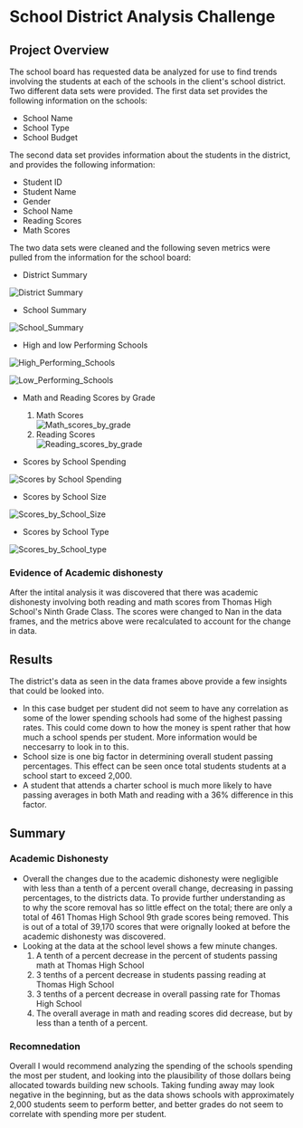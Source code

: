 # School District Analysis Challenge

## Project Overview
The school board has requested data be analyzed for use to find trends involving the students at each of the schools in the client's school district.
Two different data sets were provided. The first data set provides the following information on the schools:
- School Name
- School Type
- School Budget

The second data set provides information about the students in the district, and provides the following information:
- Student ID
- Student Name
- Gender
- School Name
- Reading Scores
- Math Scores

The two data sets were cleaned and the following seven metrics were pulled from the information for the school board:
- District Summary  
    
![District Summary](https://user-images.githubusercontent.com/36859475/138621955-72891091-8080-435d-8fd2-e60d78b8182e.PNG)

- School Summary    
    
![School_Summary](https://user-images.githubusercontent.com/36859475/138618667-0e557027-231e-4857-8e33-3b9b76346965.PNG)

- High and low Performing Schools    
    
![High_Performing_Schools](https://user-images.githubusercontent.com/36859475/138618794-afeca1e0-fff6-46b3-a4f5-0354f3e1577c.PNG)
    
![Low_Performing_Schools](https://user-images.githubusercontent.com/36859475/138618801-c76d9e72-c0d5-4051-9740-93a0f2f3a8ba.PNG)

- Math and Reading Scores by Grade    
  1. Math Scores    
      ![Math_scores_by_grade](https://user-images.githubusercontent.com/36859475/138619604-3504093b-aceb-4c9d-a668-9cbd9fa14542.PNG)
  2. Reading Scores    
      ![Reading_scores_by_grade](https://user-images.githubusercontent.com/36859475/138619665-d2d27bd0-abda-4bea-a198-9fcd13b4b7c5.PNG)

- Scores by School Spending    
    
![Scores by School Spending](https://user-images.githubusercontent.com/36859475/138619790-7b523389-218c-4d91-9c93-23898bdda6fc.PNG)

    
- Scores by School Size    
    
![Scores_by_School_Size](https://user-images.githubusercontent.com/36859475/138619847-a53537ce-9721-43dd-9664-cd3c3b0a0f81.PNG)

- Scores by School Type
    
![Scores_by_School_type](https://user-images.githubusercontent.com/36859475/138619906-e1fe5fa6-a223-4bb7-9e34-18645f91c294.PNG)

### Evidence of Academic dishonesty
After the intital analysis it was discovered that there was academic dishonesty involving both reading and math scores from Thomas High School's Ninth Grade Class.
The scores were changed to Nan in the data frames, and the metrics above were recalculated to account for the change in data.

## Results
The district's data as seen in the data frames above provide a few insights that could be looked into.
- In this case budget per student did not seem to have any correlation as some of the lower spending schools had some of the highest passing rates. This could come down to how the money is spent rather that how much a school spends per student. More information would be neccesarry to look in to this.
- School size is one big factor in determining overall student passing percentages. This effect can be seen once total students students at a school start to exceed 2,000.
- A student that attends a charter school is much more likely to have passing averages in both Math and reading with a 36% difference in this factor.

## Summary   
### Academic Dishonesty
- Overall the changes due to the academic dishonesty were negligible with less than a tenth of a percent overall change, decreasing in passing percentages, to the districts data. To provide further understanding as to why the score removal has so little effect on the total; there are only a total of 461 Thomas High School 9th grade scores being removed. This is out of a total of 39,170 scores that were orignally looked at before the academic dishonesty was discovered.
- Looking at the data at the school level shows a few minute changes. 
  1. A tenth of a percent decrease in the percent of students passing math at Thomas High School
  2. 3 tenths of a percent decrease in students passing reading at Thomas High School
  3. 3 tenths of a percent decrease in overall passing rate for Thomas High School
  4. The overall average in math and reading scores did decrease, but by less than a tenth of a percent.    
     
### Recomnedation     
 Overall I would recommend analyzing the spending of the schools spending the most per student, and looking into the plausibility of those dollars being allocated towards building new schools. Taking funding away may look negative in the beginning, but as the data shows schools with approximately 2,000 students seem to perform better, and better grades do not seem to correlate with spending more per student.

